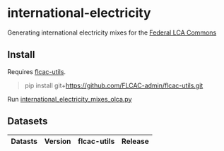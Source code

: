 # international-electricity

Generating international electricity mixes for the [Federal LCA Commons](lcacommons.gov)

## Install

Requires [flcac-utils](https://github.com/FLCAC-admin/flcac-utils).

> pip install git+https://github.com/FLCAC-admin/flcac-utils.git

Run [international_electricity_mixes_olca.py](international_electricity_mixes_olca.py)

## Datasets

| Datasts                                      | Version | flcac-utils | Release        |
|----------------------------------------------|---------|-------------|----------------|

<!--| International Electricity mixes (2022, 2023) | v1.0.0  | v0.1.0      | 2025 Q1, USLCI | -->
